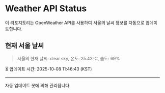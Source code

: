 
# Weather API Status

이 리포지토리는 OpenWeather API를 사용하여 서울의 날씨 정보를 자동으로 업데이트합니다.

## 현재 서울 날씨
> 서울의 현재 날씨: clear sky, 온도: 25.42°C, 습도: 69%

⏳ 업데이트 시간: 2025-10-08 11:46:43 (KST)

---
자동 업데이트 봇에 의해 관리됩니다.

